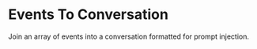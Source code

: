 # Events To Conversation

Join an array of events into a conversation formatted for prompt injection.